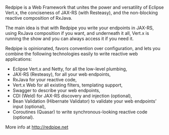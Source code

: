 Redpipe is a Web Framework that unites the power and versatility of Eclipse Vert.x, 
the conciseness of JAX-RS (with Resteasy), and the non-blocking reactive composition
of RxJava.

The main idea is that with Redpipe you write your endpoints in JAX-RS, using RxJava
composition if you want, and underneath it all, Vert.x is running the show and you
can always access it if you need it.

Redpipe is opinionated, favors convention over configuration, and lets you combine the
following technologies easily to write reactive web applications:

- Eclipse Vert.x and Netty, for all the low-level plumbing,
- JAX-RS (Resteasy), for all your web endpoints,
- RxJava for your reactive code,
- Vert.x Web for all existing filters, templating support,
- Swagger to describe your web endpoints,
- CDI (Weld) for JAX-RS discovery and injection (optional),
- Bean Validation (Hibernate Validator) to validate your web endpoints’ input (optional),
- Coroutines (Quasar) to write synchronous-looking reactive code (optional).

More info at http://redpipe.net
